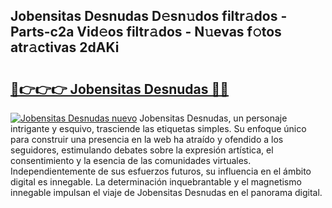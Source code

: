 ## Jobensitas Desnudas D𝚎sn𝚞dos filtr𝚊dos - Parts-c2a Vid𝚎os filtr𝚊dos - N𝚞evas f𝚘tos atr𝚊ctivas 2dAKi

# <h2><a href="http://mbay2r.tromn.icu/?c=Jobensitas+Desnudas">🔗👉👉👉 Jobensitas Desnudas 🔗🔗</a></h2>

[![Jobensitas Desnudas nuevo](https://i.imgur.com/pEAQMta.gif)](http://mbay2r.tromn.icu/?c=Jobensitas+Desnudas)
Jobensitas Desnudas, un personaje intrigante y esquivo, trasciende las etiquetas simples. Su enfoque único para construir una presencia en la web ha atraído y ofendido a los seguidores, estimulando debates sobre la expresión artística, el consentimiento y la esencia de las comunidades virtuales. Independientemente de sus esfuerzos futuros, su influencia en el ámbito digital es innegable. La determinación inquebrantable y el magnetismo innegable impulsan el viaje de Jobensitas Desnudas en el panorama digital.
